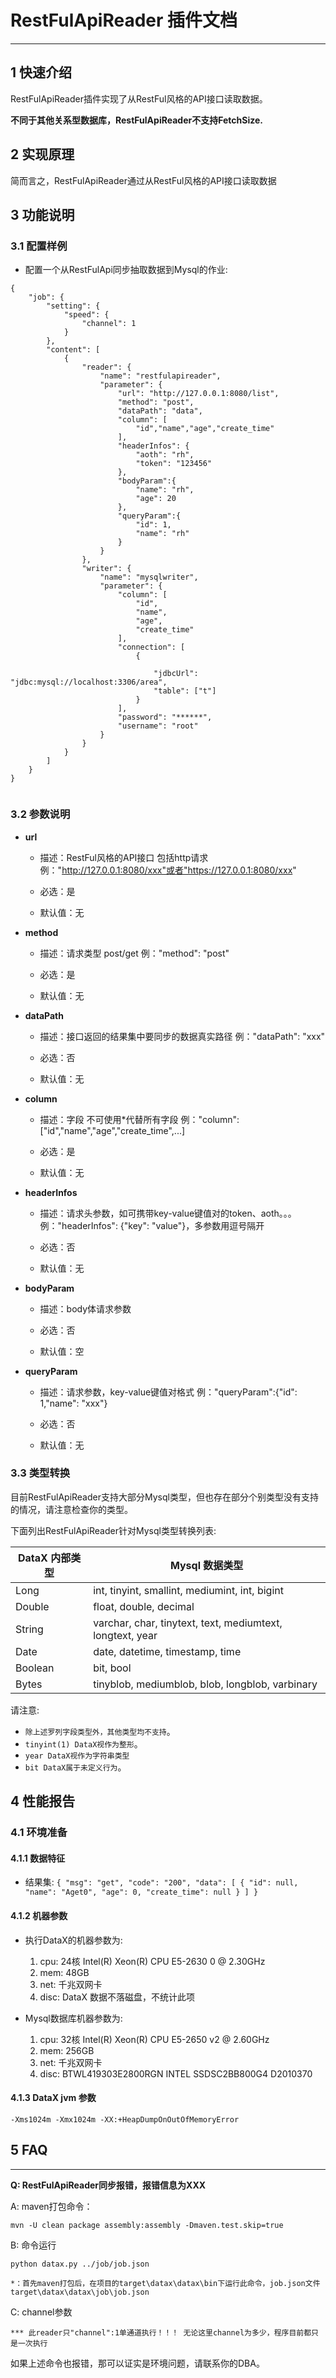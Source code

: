 
# RestFulApiReader 插件文档


___



## 1 快速介绍

RestFulApiReader插件实现了从RestFul风格的API接口读取数据。

**不同于其他关系型数据库，RestFulApiReader不支持FetchSize.**

## 2 实现原理

简而言之，RestFulApiReader通过从RestFul风格的API接口读取数据


## 3 功能说明

### 3.1 配置样例

* 配置一个从RestFulApi同步抽取数据到Mysql的作业:

```
{
    "job": {
        "setting": {
            "speed": {
                "channel": 1
            }
        },
        "content": [
            {
                "reader": {
                    "name": "restfulapireader",
                    "parameter": {
                        "url": "http://127.0.0.1:8080/list",
                        "method": "post",
                        "dataPath": "data",
                        "column": [
                            "id","name","age","create_time"
                        ],
                        "headerInfos": {
                            "aoth": "rh",
                            "token": "123456"
                        },
                        "bodyParam":{
                            "name": "rh",
                            "age": 20
                        },
                        "queryParam":{
                            "id": 1,
                            "name": "rh"
                        }
                    }
                },
                "writer": {
                    "name": "mysqlwriter",
                    "parameter": {
                        "column": [
                            "id",
                            "name",
                            "age",
                            "create_time"
                        ],
                        "connection": [
                            {

                                "jdbcUrl": "jdbc:mysql://localhost:3306/area",
                                "table": ["t"]
                            }
                        ],
                        "password": "******",
                        "username": "root"
                    }
                }
            }
        ]
    }
}


```


### 3.2 参数说明

* **url**

	* 描述：RestFul风格的API接口 包括http请求 例："http://127.0.0.1:8080/xxx"或者"https://127.0.0.1:8080/xxx"
	
	* 必选：是 <br />

	* 默认值：无 <br />

* **method**

	* 描述：请求类型 post/get 例："method": "post" <br />

	* 必选：是 <br />

	* 默认值：无 <br />

* **dataPath**

	* 描述：接口返回的结果集中要同步的数据真实路径 例："dataPath": "xxx" <br />

	* 必选：否 <br />

	* 默认值：无 <br />

* **column**

	* 描述：字段 不可使用*代替所有字段 例："column": ["id","name","age","create_time",...] <br />

	* 必选：是 <br />

	* 默认值：无 <br />

* **headerInfos**

	*  描述：请求头参数，如可携带key-value键值对的token、aoth。。。 例："headerInfos": {"key": "value"}，多参数用逗号隔开

	* 必选：否 <br />

	* 默认值：无 <br />

* **bodyParam**

	* 描述：body体请求参数

	* 必选：否 <br />

	* 默认值：空 <br />

* **queryParam**

	* 描述：请求参数，key-value键值对格式 例："queryParam":{"id": 1,"name": "xxx"}

	* 必选：否 <br />

	* 默认值：无 <br />


### 3.3 类型转换

目前RestFulApiReader支持大部分Mysql类型，但也存在部分个别类型没有支持的情况，请注意检查你的类型。

下面列出RestFulApiReader针对Mysql类型转换列表:


| DataX 内部类型| Mysql 数据类型    |
| -------- | -----  |
| Long     |int, tinyint, smallint, mediumint, int, bigint|
| Double   |float, double, decimal|
| String   |varchar, char, tinytext, text, mediumtext, longtext, year   |
| Date     |date, datetime, timestamp, time    |
| Boolean  |bit, bool   |
| Bytes    |tinyblob, mediumblob, blob, longblob, varbinary    |



请注意:

* `除上述罗列字段类型外，其他类型均不支持`。
* `tinyint(1) DataX视作为整形`。
* `year DataX视作为字符串类型`
* `bit DataX属于未定义行为`。

## 4 性能报告

### 4.1 环境准备

#### 4.1.1 数据特征

* 结果集:
    `{
         "msg": "get",
         "code": "200",
         "data": [
             {
                 "id": null,
                 "name": "Aget0",
                 "age": 0,
                 "create_time": null
             }
         ]
    }`

#### 4.1.2 机器参数

* 执行DataX的机器参数为:
	1. cpu: 24核 Intel(R) Xeon(R) CPU E5-2630 0 @ 2.30GHz
	2. mem: 48GB
	3. net: 千兆双网卡
	4. disc: DataX 数据不落磁盘，不统计此项

* Mysql数据库机器参数为:
	1. cpu: 32核 Intel(R) Xeon(R) CPU E5-2650 v2 @ 2.60GHz
	2. mem: 256GB
	3. net: 千兆双网卡
	4. disc: BTWL419303E2800RGN  INTEL SSDSC2BB800G4   D2010370

#### 4.1.3 DataX jvm 参数

	-Xms1024m -Xmx1024m -XX:+HeapDumpOnOutOfMemoryError

## 5 FAQ

***

**Q: RestFulApiReader同步报错，报错信息为XXX**

 A: maven打包命令：

    mvn -U clean package assembly:assembly -Dmaven.test.skip=true
    
 B: 命令运行
 
    python datax.py ../job/job.json
    
    *：首先maven打包后，在项目的target\datax\datax\bin下运行此命令，job.json文件target\datax\datax\job\job.json
    
 C: channel参数
 
    *** 此reader只"channel":1单通道执行！！！ 无论这里channel为多少，程序目前都只是一次执行

如果上述命令也报错，那可以证实是环境问题，请联系你的DBA。


